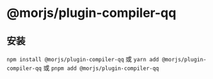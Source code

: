 # @morjs/plugin-compiler-qq

## 安装

`npm install @morjs/plugin-compiler-qq`
或
`yarn add @morjs/plugin-compiler-qq`
或
`pnpm add @morjs/plugin-compiler-qq`
